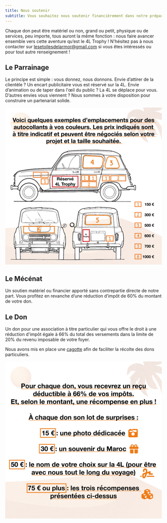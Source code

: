 ```yaml
---
title: Nous soutenir
subtitle: Vous souhaitez nous soutenir financièrement dans notre préparation du 4L Trophy ? Apporter une aide financière ou matérielle dans le cadre de notre collecte de dons et de matériels au profit d'Enfants du Désert ou de la Croix-Rouge française ? Voici ce que vous devez savoir !
---
```


Chaque don peut être matériel ou non, grand ou petit, physique ou de services, peu importe, tous auront la même fonction : nous faire avancer ensemble vers cette aventure qu’est le 4L Trophy ! N'hésitez pas à nous contacter sur lesetoilesdelarmor@gmail.com si vous êtes intéressés ou pour tout autre renseignement !

## Le Parrainage
Le principe est simple : vous donnez, nous donnons. Envie d’attirer de la clientèle ? Un encart publicitaire vous est réservé sur la 4L. Envie d’animation ou de taper dans l'œil du public ? La 4L se déplace pour vous. D’autres envies vous viennent ? Nous sommes à votre disposition pour construire un partenariat solide.

![](emplacements.png)

## Le Mécénat
Un soutien matériel ou financier apporté sans contrepartie directe de notre part. Vous profitez en revanche d’une réduction d’impôt de 60% du montant de votre don.

## Le Don
Un don pour une association à titre particulier qui vous offre le droit à une réduction d'impôt égale à 66% du total des versements dans la limite de 20% du revenu imposable de votre foyer.

Nous avons mis en place une [cagotte](https://lydia-app.com/pots?id=27778-4l-trophy-2025-332) afin de faciliter la récolte des dons particuliers.

![](particuliers.png)

